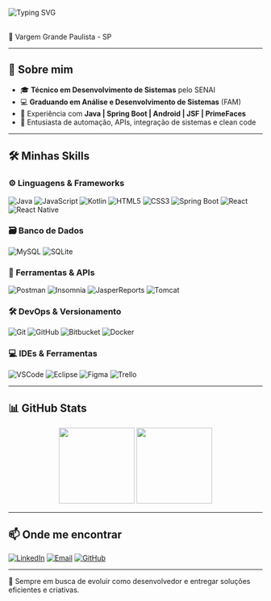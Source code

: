 ![Typing SVG](https://readme-typing-svg.herokuapp.com?color=00FFFF&size=22&center=true&vCenter=true&width=500&lines=Olá+eu+sou+o+Luan+de+Aguiar;Desenvolvedor+Back-end+Java;Apaixonado+por+tecnologia+e+inovação;Construindo+APIs+robustas+e+inteligentes)

<p>
 <br>
  📍 Vargem Grande Paulista - SP 
</p>

---

## 🚀 Sobre mim

- 🎓 **Técnico em Desenvolvimento de Sistemas** pelo SENAI
- 💻 **Graduando em Análise e Desenvolvimento de Sistemas** (FAM)
- 🔧 Experiência com **Java | Spring Boot | Android | JSF | PrimeFaces**
- 🧠 Entusiasta de automação, APIs, integração de sistemas e clean code

---

## 🛠️ Minhas Skills

### ⚙️ Linguagens & Frameworks
![Java](https://img.shields.io/badge/-Java-000?style=flat&logo=java)
![JavaScript](https://img.shields.io/badge/-JavaScript-000?style=flat&logo=javascript)
![Kotlin](https://img.shields.io/badge/-Kotlin-000?style=flat&logo=kotlin)
![HTML5](https://img.shields.io/badge/-HTML5-000?style=flat&logo=html5)
![CSS3](https://img.shields.io/badge/-CSS3-000?style=flat&logo=css3)
![Spring Boot](https://img.shields.io/badge/-Spring_Boot-000?style=flat&logo=springboot)
![React](https://img.shields.io/badge/-React-000?style=flat&logo=react)
![React Native](https://img.shields.io/badge/-React_Native-000?style=flat&logo=react)

### 🗃️ Banco de Dados
![MySQL](https://img.shields.io/badge/-MySQL-000?style=flat&logo=mysql)
![SQLite](https://img.shields.io/badge/-SQLite-000?style=flat&logo=sqlite)

### 🔌 Ferramentas & APIs
![Postman](https://img.shields.io/badge/-Postman-000?style=flat&logo=postman)
![Insomnia](https://img.shields.io/badge/-Insomnia-000?style=flat&logo=insomnia)
![JasperReports](https://img.shields.io/badge/-JasperReports-000?style=flat&logoColor=blue)
![Tomcat](https://img.shields.io/badge/-Apache_Tomcat-000?style=flat&logo=apachetomcat)

### 🛠️ DevOps & Versionamento
![Git](https://img.shields.io/badge/-Git-000?style=flat&logo=git)
![GitHub](https://img.shields.io/badge/-GitHub-000?style=flat&logo=github)
![Bitbucket](https://img.shields.io/badge/-Bitbucket-000?style=flat&logo=bitbucket)
![Docker](https://img.shields.io/badge/-Docker-000?style=flat&logo=docker)

### 💻 IDEs & Ferramentas
![VSCode](https://img.shields.io/badge/-VSCode-000?style=flat&logo=visualstudiocode)
![Eclipse](https://img.shields.io/badge/-Eclipse-000?style=flat&logo=eclipseide)
![Figma](https://img.shields.io/badge/-Figma-000?style=flat&logo=figma)
![Trello](https://img.shields.io/badge/-Trello-000?style=flat&logo=trello)

---

## 📊 GitHub Stats

<div align="center">
  <img height="150em" src="https://github-readme-stats.vercel.app/api?username=LuandxAguiar&show_icons=true&theme=dark&count_private=true"/>
  <img height="150em" src="https://github-readme-stats.vercel.app/api/top-langs/?username=LuandxAguiar&layout=compact&theme=dark"/>
</div>

---

## 📫 Onde me encontrar

[![LinkedIn](https://img.shields.io/badge/-LinkedIn-0077B5?style=flat&logo=linkedin&logoColor=white)](https://www.linkedin.com/in/luan-de-aguiar-190b53168/)
[![Email](https://img.shields.io/badge/-Gmail-EA4335?style=flat&logo=gmail&logoColor=white)](mailto:luandeaguiar2013@gmail.com)
[![GitHub](https://img.shields.io/github/followers/LuandxAguiar?label=follow&style=social)](https://github.com/LuandxAguiar)

---

🎯 Sempre em busca de evoluir como desenvolvedor e entregar soluções eficientes e criativas.  
